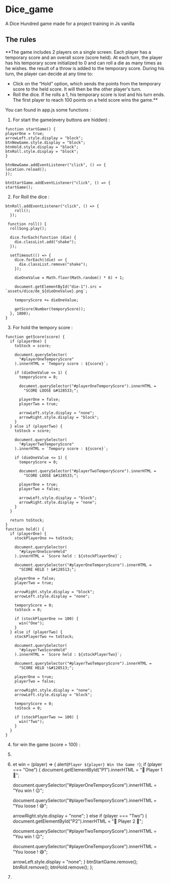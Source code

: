 # Dice_game
A Dice Hundred game made for a project training in Js vanilla

## The rules

**The game includes 2 players on a single screen.
  Each player has a temporary score and an overall score (score held).
  At each turn, the player has his temporary score initialized to 0 and can roll a die as many times as he wishes. the
  result of a throw is added to the temporary score.
  During his turn, the player can decide at any time to:
  - Click on the “Hold” option, which sends the points from the temporary score to the held score. It will then be the
  other player's turn.
  - Roll the dice. If he rolls a 1, his temporary score is lost and his turn ends.
  The first player to reach 100 points on a held score wins the game.**


You can found in app.js some functions :

1. For start the game(every buttons are hidden) : 
  ```
  function startGame() {
  playerOne = true;
  arrowLeft.style.display = "block";
  btnNewGame.style.display = "block";
  btnHold.style.display = "block";
  btnRoll.style.display = "block";
}

btnNewGame.addEventListener("click", () => {
  location.reload();
});

btnStartGame.addEventListener("click", () => {
  startGame();
```

2. For Roll the dice : 
```
btnRoll.addEventListener("click", () => {
    roll();
  });
  
 function roll() {
  rollSong.play();

  dice.forEach(function (die) {
    die.classList.add("shake");
  });

  setTimeout(() => {
    dice.forEach((die) => {
      die.classList.remove("shake");
    });

    dieOneValue = Math.floor(Math.random() * 6) + 1;

    document.getElementById("die-1").src = `assets/dice/de_${dieOneValue}.png`;

    temporyScore += dieOneValue;

    getScore(Number(temporyScore));
  }, 1800);
}
```
3. For hold the tempory score :
```
function getScore(score) {
  if (playerOne) {
    toStock = score;

    document.querySelector(
      "#playerOneTemporyScore"
    ).innerHTML = `Tempory score : ${score}`;

    if (dieOneValue <= 1) {
      temporyScore = 0;

      document.querySelector("#playerOneTemporyScore").innerHTML =
        "SCORE LOOSE &#128533;";

      playerOne = false;
      playerTwo = true;

      arrowLeft.style.display = "none";
      arrowRight.style.display = "block";
    }
  } else if (playerTwo) {
    toStock = score;

    document.querySelector(
      "#playerTwoTemporyScore"
    ).innerHTML = `Tempory score : ${score}`;

    if (dieOneValue <= 1) {
      temporyScore = 0;

      document.querySelector("#playerTwoTemporyScore").innerHTML =
        "SCORE LOOSE &#128533;";

      playerOne = true;
      playerTwo = false;

      arrowLeft.style.display = "block";
      arrowRight.style.display = "none";
    }
  }

  return toStock;
}
function hold() {
  if (playerOne) {
    stockPlayerOne += toStock;

    document.querySelector(
      "#playerOneScoreHeld"
    ).innerHTML = `Score held : ${stockPlayerOne}`;

    document.querySelector("#playerOneTemporyScore").innerHTML =
      "SCORE HELD ! &#128513;";

    playerOne = false;
    playerTwo = true;

    arrowRight.style.display = "block";
    arrowLeft.style.display = "none";

    temporyScore = 0;
    toStock = 0;

    if (stockPlayerOne >= 100) {
      win("One");
    }
  } else if (playerTwo) {
    stockPlayerTwo += toStock;

    document.querySelector(
      "#playerTwoScoreHeld"
    ).innerHTML = `Score held : ${stockPlayerTwo}`;

    document.querySelector("#playerTwoTemporyScore").innerHTML =
      "SCORE HELD !&#128513;";

    playerOne = true;
    playerTwo = false;

    arrowRight.style.display = "none";
    arrowLeft.style.display = "block";

    temporyScore = 0;
    toStock = 0;

    if (stockPlayerTwo >= 100) {
      win("Two");
    }
  }
}
```
4. for win the game (score = 100) : 
5. ```
6. et win = (player) => {
  alert(`Player ${player} Win the Game !`);
  if (player === "One") {
    document.getElementById("P1").innerHTML = "&#127881; Player 1 &#127881;";

    document.querySelector("#playerOneTemporyScore").innerHTML =
      "You win ! &#x1F609;";

    document.querySelector("#playerTwoTemporyScore").innerHTML =
      "You loose ! &#x1F605;";

    arrowRight.style.display = "none";
  } else if (player === "Two") {
    document.getElementById("P2").innerHTML = "&#127881; Player 2 &#127881;";

    document.querySelector("#playerTwoTemporyScore").innerHTML =
      "You win ! &#x1F609;";

    document.querySelector("#playerOneTemporyScore").innerHTML =
      "You loose ! &#x1F605;";

    arrowLeft.style.display = "none";
  }
  btnStartGame.remove();
  btnRoll.remove();
  btnHold.remove();
};
7. ```
